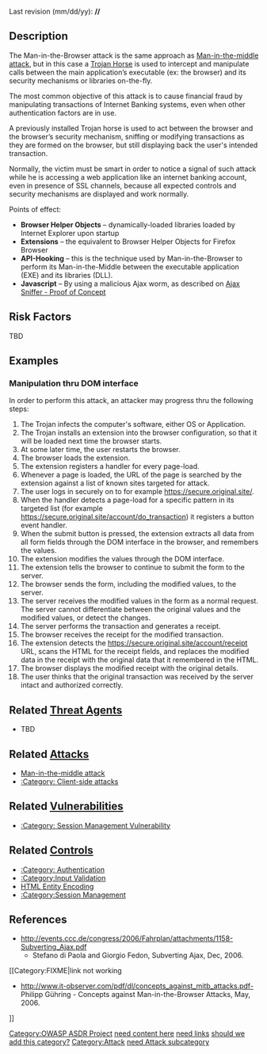 

Last revision (mm/dd/yy): **//**

## Description

The Man-in-the-Browser attack is the same approach as [Man-in-the-middle
attack](Man-in-the-middle_attack "wikilink"), but in this case a [Trojan
Horse](Trojan_Horse "wikilink") is used to intercept and manipulate
calls between the main application’s executable (ex: the browser) and
its security mechanisms or libraries on-the-fly.

The most common objective of this attack is to cause financial fraud by
manipulating transactions of Internet Banking systems, even when other
authentication factors are in use.

A previously installed Trojan horse is used to act between the browser
and the browser’s security mechanism, sniffing or modifying transactions
as they are formed on the browser, but still displaying back the user's
intended transaction.

Normally, the victim must be smart in order to notice a signal of such
attack while he is accessing a web application like an internet banking
account, even in presence of SSL channels, because all expected controls
and security mechanisms are displayed and work normally.

Points of effect:

  - **Browser Helper Objects** – dynamically-loaded libraries loaded by
    Internet Explorer upon startup
  - **Extensions** – the equivalent to Browser Helper Objects for
    Firefox Browser
  - **API-Hooking** – this is the technique used by Man-in-the-Browser
    to perform its Man-in-the-Middle between the executable application
    (EXE) and its libraries (DLL).
  - **Javascript** – By using a malicious Ajax worm, as described on
    [Ajax Sniffer - Proof of
    Concept](http://myappsecurity.blogspot.com/2007/01/ajax-sniffer-prrof-of-concept.html)

## Risk Factors

TBD

## Examples

### Manipulation thru DOM interface

In order to perform this attack, an attacker may progress thru the
following steps:

1.  The Trojan infects the computer's software, either OS or
    Application.
2.  The Trojan installs an extension into the browser configuration, so
    that it will be loaded next time the browser starts.
3.  At some later time, the user restarts the browser.
4.  The browser loads the extension.
5.  The extension registers a handler for every page-load.
6.  Whenever a page is loaded, the URL of the page is searched by the
    extension against a list of known sites targeted for attack.
7.  The user logs in securely on to for example
    https://secure.original.site/.
8.  When the handler detects a page-load for a specific pattern in its
    targeted list (for example
    https://secure.original.site/account/do_transaction) it registers a
    button event handler.
9.  When the submit button is pressed, the extension extracts all data
    from all form fields through the DOM interface in the browser, and
    remembers the values.
10. The extension modifies the values through the DOM interface.
11. The extension tells the browser to continue to submit the form to
    the server.
12. The browser sends the form, including the modified values, to the
    server.
13. The server receives the modified values in the form as a normal
    request. The server cannot differentiate between the original values
    and the modified values, or detect the changes.
14. The server performs the transaction and generates a receipt.
15. The browser receives the receipt for the modified transaction.
16. The extension detects the
    https://secure.original.site/account/receipt URL, scans the HTML for
    the receipt fields, and replaces the modified data in the receipt
    with the original data that it remembered in the HTML.
17. The browser displays the modified receipt with the original details.
18. The user thinks that the original transaction was received by the
    server intact and authorized correctly.

## Related [Threat Agents](Threat_Agents "wikilink")

  - TBD

## Related [Attacks](Attacks "wikilink")

  - [Man-in-the-middle attack](Man-in-the-middle_attack "wikilink")
  - [:Category: Client-side
    attacks](:Category:_Client-side_attacks "wikilink")

## Related [Vulnerabilities](Vulnerabilities "wikilink")

  - [:Category: Session Management
    Vulnerability](:Category:_Session_Management_Vulnerability "wikilink")

## Related [Controls](Controls "wikilink")

  - [:Category: Authentication](:Category:_Authentication "wikilink")
  - [:Category:Input Validation](:Category:Input_Validation "wikilink")
  - [HTML Entity Encoding](HTML_Entity_Encoding "wikilink")
  - [:Category:Session
    Management](:Category:Session_Management "wikilink")

## References

  - <http://events.ccc.de/congress/2006/Fahrplan/attachments/1158-Subverting_Ajax.pdf>
    - Stefano di Paola and Giorgio Fedon, Subverting Ajax, Dec, 2006.

\[\[Category:FIXME|link not working

  - <http://www.it-observer.com/pdf/dl/concepts_against_mitb_attacks.pdf->
    Philipp Gühring - Concepts against Man-in-the-Browser Attacks, May,
    2006.

\]\]

[Category:OWASP ASDR Project](Category:OWASP_ASDR_Project "wikilink")
[need content here](Category:FIXME "wikilink") [need
links](Category:FIXME "wikilink") [should we add this
category?](Category:FIXME "wikilink")
[Category:Attack](Category:Attack "wikilink") [need Attack
subcategory](Category:FIXME "wikilink")
